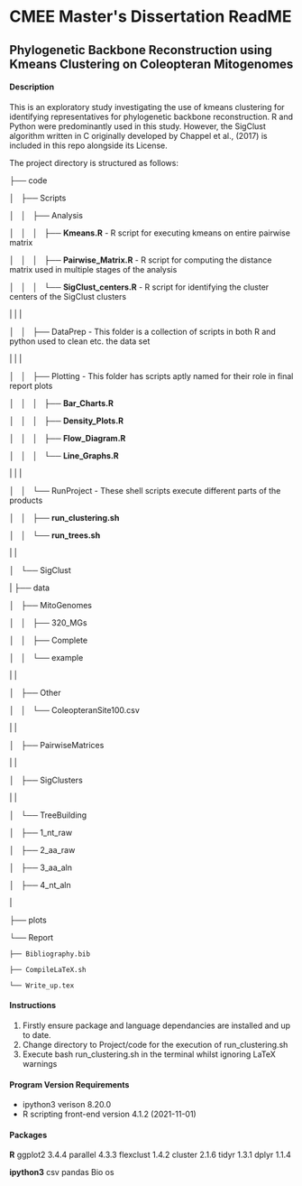 # CMEE Master's Dissertation ReadME
## Phylogenetic Backbone Reconstruction using Kmeans Clustering on Coleopteran Mitogenomes

#### Description

This is an exploratory study investigating the use of kmeans clustering for identifying representatives for phylogenetic backbone reconstruction. R and Python were predominantly used in this study. However, the SigClust algorithm written in C originally developed by Chappel et al., (2017) is included in this repo alongside its License. 

The project directory is structured as follows:

├── code

│   ├── Scripts

│   │   ├── Analysis

│   │   │   ├── **Kmeans.R** - R script for executing kmeans on entire pairwise matrix

│   │   │   ├── **Pairwise_Matrix.R** - R script for computing the distance matrix used in multiple stages of the analysis

│   │   │   └── **SigClust_centers.R** - R script for identifying the cluster centers of the SigClust clusters

|   |   |

│   │   ├── DataPrep - This folder is a collection of scripts in both R and python used to clean etc. the data set

|   |   |

│   │   ├── Plotting - This folder has scripts aptly named for their role in final report plots

│   │   │   ├── **Bar_Charts.R** 

│   │   │   ├── **Density_Plots.R**

│   │   │   ├── **Flow_Diagram.R**

│   │   │   └── **Line_Graphs.R**

|   |   |

│   │   └── RunProject - These shell scripts execute different parts of the products

│   │       ├── **run_clustering.sh**

│   │       └── **run_trees.sh**

|   |   

│   └── SigClust 

|
├── data

│   ├── MitoGenomes

│   │   ├── 320_MGs

│   │   ├── Complete

│   │   └── example

|   |

│   ├── Other

│   │   └── ColeopteranSite100.csv

|   |

│   ├── PairwiseMatrices

|   |

│   ├── SigClusters

|   |

│   └── TreeBuilding

│       ├── 1_nt_raw

│       ├── 2_aa_raw

│       ├── 3_aa_aln

│       ├── 4_nt_aln

|

├── plots

└── Report

    ├── Bibliography.bib
    
    ├── CompileLaTeX.sh
    
    └── Write_up.tex

#### Instructions

1. Firstly ensure package and language dependancies are installed and up to date.
2. Change directory to Project/code for the execution of run_clustering.sh
3. Execute bash run_clustering.sh in the terminal whilst ignoring LaTeX warnings

#### Program Version Requirements

* ipython3 verison 8.20.0
* R scripting front-end version 4.1.2 (2021-11-01)

#### Packages

**R**
ggplot2 3.4.4
parallel 4.3.3
flexclust 1.4.2
cluster 2.1.6
tidyr 1.3.1
dplyr 1.1.4

**ipython3**
csv 
pandas
Bio
os







